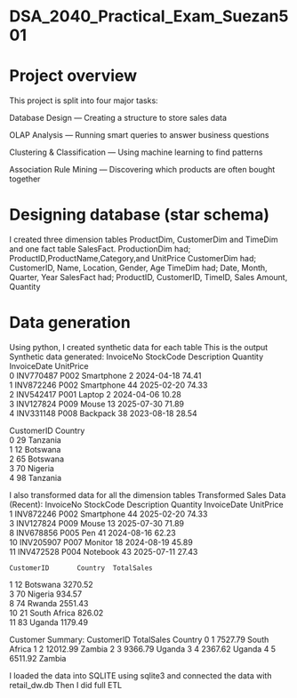 # DSA_2040_Practical_Exam_Suezan501 

# Project overview 

This project is split into four major tasks:

Database Design — Creating a structure to store sales data

OLAP Analysis — Running smart queries to answer business questions

Clustering & Classification — Using machine learning to find patterns

Association Rule Mining — Discovering which products are often bought together 

# Designing database (star schema)
I created three dimension tables ProductDim, CustomerDim and TimeDim and one fact table SalesFact. 
ProductionDim had; ProductID,ProductName,Category,and UnitPrice
CustomerDim had; CustomerID, Name, Location, Gender, Age
TimeDim had; Date, Month, Quarter, Year
SalesFact had; ProductID, CustomerID, TimeID, Sales Amount, Quantity

# Data generation 
Using python, I created synthetic data for each table 
This is the output 
Synthetic data generated:
   InvoiceNo StockCode Description  Quantity InvoiceDate  UnitPrice  \
0  INV770487      P002  Smartphone         2  2024-04-18      74.41   
1  INV872246      P002  Smartphone        44  2025-02-20      74.33   
2  INV542417      P001      Laptop         2  2024-04-06      10.28   
3  INV127824      P009       Mouse        13  2025-07-30      71.89   
4  INV331148      P008    Backpack        38  2023-08-18      28.54   

   CustomerID   Country  
0          29  Tanzania  
1          12  Botswana  
2          65  Botswana  
3          70   Nigeria  
4          98  Tanzania  

I also transformed data for all the dimension tables 
Transformed Sales Data (Recent):
    InvoiceNo StockCode Description  Quantity InvoiceDate  UnitPrice  \
1   INV872246      P002  Smartphone        44  2025-02-20      74.33   
3   INV127824      P009       Mouse        13  2025-07-30      71.89   
8   INV678856      P005         Pen        41  2024-08-16      62.23   
10  INV205907      P007     Monitor        18  2024-08-19      45.89   
11  INV472528      P004    Notebook        43  2025-07-11      27.43   

    CustomerID       Country  TotalSales  
1           12      Botswana     3270.52  
3           70       Nigeria      934.57  
8           74        Rwanda     2551.43  
10          21  South Africa      826.02  
11          83        Uganda     1179.49  

Customer Summary:
   CustomerID  TotalSales       Country
0           1     7527.79  South Africa
1           2    12012.99        Zambia
2           3     9366.79        Uganda
3           4     2367.62        Uganda
4           5     6511.92        Zambia

I loaded the data into SQLITE using sqlite3 and connected the data with retail_dw.db
Then I did full ETL







